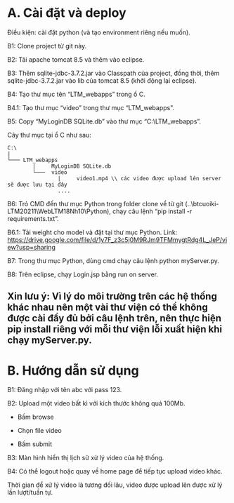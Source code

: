 # A.	Cài đặt và deploy

Điều kiện: cài đặt python (và tạo environment riêng nếu muốn).

B1: Clone project từ git này.

B2: Tải apache tomcat 8.5 và thêm vào eclipse.

B3: Thêm sqlite-jdbc-3.7.2.jar vào Classpath của project, đồng thời, thêm sqlite-jdbc-3.7.2.jar vào lib của tomcat 8.5 (khởi động lại eclipse).

B4: Tạo thư mục tên “LTM_webapps” trong ổ C.

B4.1: Tạo thư mục “video” trong thư mục “LTM_webapps”.

B5: Copy “MyLoginDB SQLite.db” vào thư mục “C:\LTM_webapps”.

Cây thư mục tại ổ C như sau:
```
C:\
|
└─── LTM_webapps
        |     MyLoginDB SQLite.db
        └───  video
                |     video1.mp4 \\ các video được upload lên server sẽ được lưu tại đây   
                ....
```

B6: Trỏ CMD đến thư mục Python trong folder clone về từ git (..\btcuoiki-LTM20211\WebLTM18Nh10\Python), chạy câu lệnh “pip install -r requirements.txt”.

B6.1: Tải weight cho model và đặt tại thư mục Python.
Link: https://drive.google.com/file/d/1y7F_z3c5j0M9RJm9TFMmygtRdg4L_JeP/view?usp=sharing

B7: Trong thư mục Python, dùng cmd chạy câu lệnh python myServer.py.

B8: Trên eclipse, chạy Login.jsp bằng run on server.

## Xin lưu ý: Vì lý do môi trường trên các hệ thống khác nhau nên một vài thư viện có thể không được cài đầy đủ bởi câu lệnh trên, nên thực hiện pip install riêng với mỗi thư viện lỗi xuất hiện khi chạy myServer.py.


# B.	Hướng dẫn sử dụng

B1: Đăng nhập với tên abc với pass 123.

B2: Upload một video bất kì với kích thước không quá 100Mb.

-	Bấm browse

-	Chọn file video

-	Bấm submit

B3: Màn hình hiển thị lịch sử xử lý video của hệ thống.

B4: Có thể logout hoặc quay về home page để tiếp tục upload video khác. 

Thời gian để xử lý video là tương đối lâu, video được upload lên được xử lý lần lượt/tuần tự.
